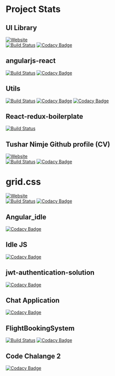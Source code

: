 # Project Stats

## UI Library

[![Website](https://img.shields.io/website-up-down-green-red/https/shields.io.svg?label=my-website)](https://nimjetushar.github.io/ui-lib/)
<br/>
[![Build Status](https://semaphoreci.com/api/v1/nimjetushar/ui-lib/branches/master/shields_badge.svg)](https://semaphoreci.com/nimjetushar/ui-lib)
[![Codacy Badge](https://api.codacy.com/project/badge/Grade/2f3503831efb41fe9e5cde24acd60be7)](https://www.codacy.com/app/tushar/ui-lib?utm_source=github.com&amp;utm_medium=referral&amp;utm_content=nimjetushar/ui-lib&amp;utm_campaign=Badge_Grade)

## angularjs-react

[![Build Status](https://semaphoreci.com/api/v1/nimjetushar/angularjs-react/branches/master/shields_badge.svg)](https://semaphoreci.com/nimjetushar/angularjs-react)
[![Codacy Badge](https://api.codacy.com/project/badge/Grade/9ef9fd1b6102481597e7e3b5c9e0a3dd)](https://www.codacy.com/app/tushar/angularjs-react?utm_source=github.com&amp;utm_medium=referral&amp;utm_content=nimjetushar/angularjs-react&amp;utm_campaign=Badge_Grade)

## Utils

[![Build Status](https://semaphoreci.com/api/v1/nimjetushar/utils/branches/master/shields_badge.svg)](https://semaphoreci.com/nimjetushar/utils)
[![Codacy Badge](https://api.codacy.com/project/badge/Grade/86a61b646ab041c0b64e502b3d8be7a7)](https://www.codacy.com/app/tushar/Utils?utm_source=github.com&utm_medium=referral&utm_content=nimjetushar/Utils&utm_campaign=Badge_Grade)
[![Codacy Badge](https://api.codacy.com/project/badge/Coverage/86a61b646ab041c0b64e502b3d8be7a7)](https://www.codacy.com/app/tushar/Utils?utm_source=github.com&utm_medium=referral&utm_content=nimjetushar/Utils&utm_campaign=Badge_Coverage)

## React-redux-boilerplate

[![Build Status](https://semaphoreci.com/api/v1/nimjetushar/react-redux-boilerplate/branches/master/shields_badge.svg)](https://semaphoreci.com/nimjetushar/react-redux-boilerplate)

## Tushar Nimje Github profile (CV)

[![Website](https://img.shields.io/website-up-down-green-red/http/shields.io.svg?label=my-website)](https://nimjetushar.github.io)
<br/>
[![Build Status](https://semaphoreci.com/api/v1/nimjetushar/nimjetushar-github-io/branches/master/shields_badge.svg)](https://semaphoreci.com/nimjetushar/nimjetushar-github-io)
[![Codacy Badge](https://api.codacy.com/project/badge/Grade/ab1ac0cd0d204f989c95928b39bed6cf)](https://www.codacy.com/app/tushar/nimjetushar.github.io?utm_source=github.com&amp;utm_medium=referral&amp;utm_content=nimjetushar/nimjetushar.github.io&amp;utm_campaign=Badge_Grade)

# grid.css

[![Website](https://img.shields.io/website-up-down-green-red/https/shields.io.svg?label=my-website)](https://nimjetushar.github.io/grid-css/)
<br/>
[![Build Status](https://semaphoreci.com/api/v1/nimjetushar/grid-css/branches/master/shields_badge.svg)](https://semaphoreci.com/nimjetushar/grid-css)
[![Codacy Badge](https://api.codacy.com/project/badge/Grade/200ab1bddb7641ae8a9c35b4389382ef)](https://www.codacy.com/app/tushar/grid-css?utm_source=github.com&amp;utm_medium=referral&amp;utm_content=nimjetushar/grid-css&amp;utm_campaign=Badge_Grade)

## Angular_idle

[![Codacy Badge](https://api.codacy.com/project/badge/Grade/94f190553d604a3895b999cb82e2622b)](https://www.codacy.com/app/tushar/Angular_idle?utm_source=github.com&amp;utm_medium=referral&amp;utm_content=nimjetushar/Angular_idle&amp;utm_campaign=Badge_Grade)

## Idle JS

[![Codacy Badge](https://api.codacy.com/project/badge/Grade/dd702ab0b3b44834ad7c7d9f65c64d99)](https://www.codacy.com/app/tushar/idle.js?utm_source=github.com&amp;utm_medium=referral&amp;utm_content=nimjetushar/idle.js&amp;utm_campaign=Badge_Grade)

## jwt-authentication-solution

[![Codacy Badge](https://api.codacy.com/project/badge/Grade/37a5a6dcf7f84a6ba3a7b4c379b40b65)](https://www.codacy.com/app/tushar/jwt-authentication-solution?utm_source=github.com&amp;utm_medium=referral&amp;utm_content=nimjetushar/jwt-authentication-solution&amp;utm_campaign=Badge_Grade)

## Chat Application

[![Codacy Badge](https://api.codacy.com/project/badge/Grade/98f13e505c98450885e84191afb5959b)](https://www.codacy.com/app/tushar/chat-bot?utm_source=github.com&amp;utm_medium=referral&amp;utm_content=nimjetushar/chat-bot&amp;utm_campaign=Badge_Grade)

## FlightBookingSystem

[![Build Status](https://semaphoreci.com/api/v1/nimjetushar/code-challenge1/branches/master/shields_badge.svg)](https://semaphoreci.com/nimjetushar/code-challenge1)
[![Codacy Badge](https://api.codacy.com/project/badge/Grade/a88d2cc964cb4a7db929b5278dcaaff5)](https://www.codacy.com/app/tushar/code-challenge1?utm_source=github.com&amp;utm_medium=referral&amp;utm_content=nimjetushar/code-challenge1&amp;utm_campaign=Badge_Grade)

## Code Chalange 2

[![Codacy Badge](https://api.codacy.com/project/badge/Grade/0902a0655cac46bb81b27a0679232c2e)](https://www.codacy.com/app/tushar/code-challenge2?utm_source=github.com&amp;utm_medium=referral&amp;utm_content=nimjetushar/code-challenge2&amp;utm_campaign=Badge_Grade)
